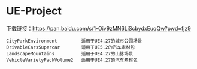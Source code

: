 # UE-Project

下载链接：https://pan.baidu.com/s/1-Oiv9zMN6LiScbydxEuqQw?pwd=fjz9 

```
CityParkEnvironment			适用于UE4.27的城市公园场景
DrivableCarsSupercar    	适用于UE5.2的汽车素材包
LandscapeMountains			适用于UE4.27的山脉场景
VehicleVarietyPackVolume2	适用于UE4.27的汽车素材包
```

